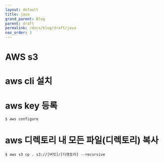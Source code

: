```yaml
---
layout: default
title: java
grand_parent: Blog
parent: draft
permalink: /docs/blog/draft/java
nav_order: 3
---
```


AWS s3
===========
# aws cli 설치

# aws key 등록
```
$ aws configure
```

# aws 디렉토리 내 모든 파일(디렉토리) 복사
```
$ aws s3 cp . s3://[버킷]/[디렛토리] --recursive
```
